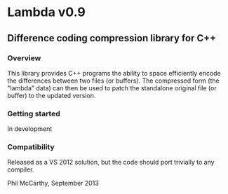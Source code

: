 # Lambda v0.9
## Difference coding compression library for C++

### Overview
This library provides C++ programs the ability to space efficiently encode the differences between two
files (or buffers). The compressed form (the "lambda" data) can then be used to patch the standalone
original file (or buffer) to the updated version.

### Getting started
In development

### Compatibility

Released as a VS 2012 solution, but the code should port trivially to any compiler.

Phil McCarthy, September 2013
